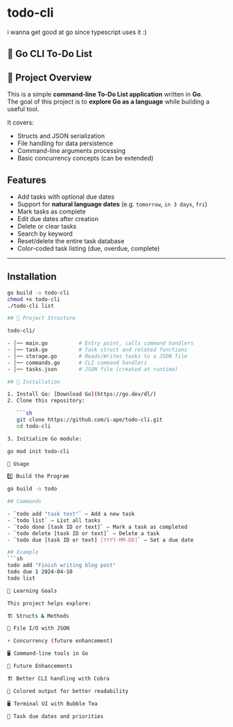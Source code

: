 # todo-cli

i wanna get good at go since typescript uses it :)

## 📝 Go CLI To-Do List

## 📌 Project Overview

This is a simple **command-line To-Do List application** written in **Go**.  
The goal of this project is to **explore Go as a language** while building a useful tool.  

It covers:

- Structs and JSON serialization
- File handling for data persistence
- Command-line arguments processing
- Basic concurrency concepts (can be extended)


## Features

- Add tasks with optional due dates
- Support for **natural language dates** (e.g. `tomorrow`, `in 3 days`, `fri`)
- Mark tasks as complete
- Edit due dates after creation
- Delete or clear tasks
- Search by keyword
- Reset/delete the entire task database
- Color-coded task listing (due, overdue, complete)

---

## Installation

```bash
go build -o todo-cli
chmod +x todo-cli
./todo-cli list

## 📂 Project Structure

todo-cli/

- │── main.go          # Entry point, calls command handlers
- │── task.go          # Task struct and related functions
- │── storage.go       # Reads/Writes tasks to a JSON file
- │── commands.go      # CLI command handlers
- │── tasks.json       # JSON file (created at runtime)

## 🔧 Installation

1. Install Go: [Download Go](https://go.dev/dl/)
2. Clone this repository:

   ```sh
   git clone https://github.com/i-ape/todo-cli.git
   cd todo-cli

3. Initialize Go module:

go mod init todo-cli

🏃 Usage

1️⃣ Build the Program

go build -o todo

## Commands

- `todo add "task text"` — Add a new task
- `todo list` — List all tasks
- `todo done [task ID or text]` — Mark a task as completed
- `todo delete [task ID or text]` — Delete a task
- `todo due [task ID or text] [YYYY-MM-DD]` — Set a due date

## Example
```sh
todo add "Finish writing blog post"
todo due 1 2024-04-10
todo list

🎯 Learning Goals

This project helps explore:

🏗 Structs & Methods

📂 File I/O with JSON

⚡ Concurrency (future enhancement)

🖥 Command-line tools in Go

🔮 Future Enhancements

🏗 Better CLI handling with Cobra

🎨 Colored output for better readability

🖥 Terminal UI with Bubble Tea

📆 Task due dates and priorities

